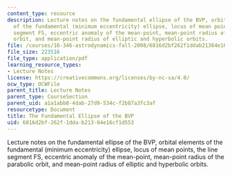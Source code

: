 ```yaml
---
content_type: resource
description: Lecture notes on the fundamental ellipse of the BVP, orbital elements
  of the fundamental (minimum eccentricity) ellipse, locus of mean points, the line
  segment FS, eccentric anomaly of the mean-point, mean-point radius of the parabolic
  orbit, and mean-point radius of elliptic and hyperbolic orbits.
file: /courses/16-346-astrodynamics-fall-2008/6816d2bf262f1ddab21364e16cf1d553_lec_15.pdf
file_size: 223516
file_type: application/pdf
learning_resource_types:
- Lecture Notes
license: https://creativecommons.org/licenses/by-nc-sa/4.0/
ocw_type: OCWFile
parent_title: Lecture Notes
parent_type: CourseSection
parent_uid: a1a1abb8-4dab-27d9-534c-f2b87a3fc3af
resourcetype: Document
title: The Fundamental Ellipse of the BVP
uid: 6816d2bf-262f-1dda-b213-64e16cf1d553
---
```

Lecture notes on the fundamental ellipse of the BVP, orbital elements of the fundamental (minimum eccentricity) ellipse, locus of mean points, the line segment FS, eccentric anomaly of the mean-point, mean-point radius of the parabolic orbit, and mean-point radius of elliptic and hyperbolic orbits.